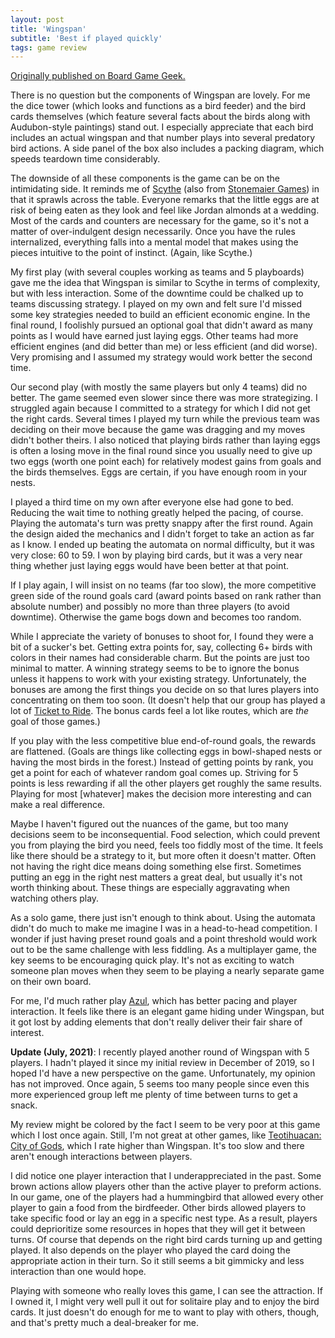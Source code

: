 ```yaml
---
layout: post
title: 'Wingspan'
subtitle: 'Best if played quickly'
tags: game review
---
```


[Originally published on Board Game
Geek.](https://boardgamegeek.com/thread/2338760/best-if-played-quickly)

There is no question but the components of Wingspan are lovely. For me the dice tower (which looks and functions as a bird feeder) and the bird cards themselves (which feature several facts about the birds along with Audubon-style paintings) stand out. I especially appreciate that each bird includes an actual wingspan and that number plays into several predatory bird actions. A side panel of the box also includes a packing diagram, which speeds teardown time considerably.

The downside of all these components is the game can be on the intimidating side. It reminds me of <a href="https://boardgamegeek.com/boardgame/169786/scythe" >Scythe</a> (also from <a href="https://boardgamegeek.com/boardgamepublisher/23202/stonemaier-games" >Stonemaier Games</a>) in that it sprawls across the table. Everyone remarks that the little eggs are at risk of being eaten as they look and feel like Jordan almonds at a wedding. Most of the cards and counters are necessary for the game, so it's not a matter of over-indulgent design necessarily. Once you have the rules internalized, everything falls into a mental model that makes using the pieces intuitive to the point of instinct. (Again, like Scythe.) 

My first play (with several couples working as teams and 5 playboards) gave me the idea that Wingspan is similar to Scythe in terms of complexity, but with less interaction. Some of the downtime could be chalked up to teams discussing strategy. I played on my own and felt sure I'd missed some key strategies needed to build an efficient economic engine. In the final round, I foolishly pursued an optional goal that didn't award as many points as I would have earned just laying eggs. Other teams had more efficient engines (and did better than me) or less efficient (and did worse). Very promising and I assumed my strategy would work better the second time.

Our second play (with mostly the same players but only 4 teams) did no better. The game seemed even slower since there was more strategizing. I struggled again because I committed to a strategy for which I did not get the right cards. Several times I played my turn while the previous team was deciding on their move because the game was dragging and my moves didn't bother theirs. I also noticed that playing birds rather than laying eggs is often a losing move in the final round since you usually need to give up two eggs (worth one point each) for relatively modest gains from goals and the birds themselves. Eggs are certain, if you have enough room in your nests.

I played a third time on my own after everyone else had gone to bed. Reducing the wait time to nothing greatly helped the pacing, of course. Playing the automata's turn was pretty snappy after the first round. Again the design aided the mechanics and I didn't forget to take an action as far as I know. I ended up beating the automata on normal difficulty, but it was very close: 60 to 59. I won by playing bird cards, but it was a very near thing whether just laying eggs would have been better at that point. 

If I play again, I will insist on no teams (far too slow), the more competitive green side of the round goals card (award points based on rank rather than absolute number) and possibly no more than three players (to avoid downtime). Otherwise the game bogs down and becomes too random. 

While I appreciate the variety of bonuses to shoot for, I found they were a bit of a sucker's bet. Getting extra points for, say, collecting 6+ birds with colors in their names had considerable charm. But the points are just too minimal to matter. A winning strategy seems to be to ignore the bonus unless it happens to work with your existing strategy. Unfortunately, the bonuses are among the first things you decide on so that lures players into concentrating on them too soon. (It doesn't help that our group has played a lot of <a href="https://boardgamegeek.com/boardgame/9209/ticket-ride" >Ticket to Ride</a>. The bonus cards feel a lot like routes, which are <i>the</i> goal of those games.)

If you play with the less competitive blue end-of-round goals, the rewards are flattened. (Goals are things like collecting eggs in bowl-shaped nests or having the most birds in the forest.) Instead of getting points by rank, you get a point for each of whatever random goal comes up. Striving for 5 points is less rewarding if all the other players get roughly the same results. Playing for most [whatever] makes the decision more interesting and can make a real difference. 

Maybe I haven't figured out the nuances of the game, but too many decisions seem to be inconsequential. Food selection, which could prevent you from playing the bird you need, feels too fiddly most of the time. It feels like there should be a strategy to it, but more often it doesn't matter. Often not having the right dice means doing something else first. Sometimes putting an egg in the right nest matters a great deal, but usually it's not worth thinking about. These things are especially aggravating when watching others play.

As a solo game, there just isn't enough to think about. Using the automata didn't do much to make me imagine I was in a head-to-head competition. I wonder if just having preset round goals and a point threshold would work out to be the same challenge with less fiddling. As a multiplayer game, the key seems to be encouraging quick play. It's not as exciting to watch someone plan moves when they seem to be playing a nearly separate game on their own board. 

For me, I'd much rather play <a href="https://boardgamegeek.com/boardgame/230802/azul" >Azul</a>, which has better pacing and player interaction. It feels like there is an elegant game hiding under Wingspan, but it got lost by adding elements that don't really deliver their fair share of interest.

<b>Update (July, 2021)</b>: I recently played another round of Wingspan with 5 players. I hadn't played it since my initial review in December of 2019, so I hoped I'd have a new perspective on the game. Unfortunately, my opinion has not improved. Once again, 5 seems too many people since even this more experienced group left me plenty of time between turns to get a snack. 

My review might be colored by the fact I seem to be very poor at this game which I lost once again. Still, I'm not great at other games, like <a href="https://boardgamegeek.com/boardgame/229853/teotihuacan-city-gods" >Teotihuacan: City of Gods</a>, which I rate higher than Wingspan. It's too slow and there aren't enough interactions between players.

I did notice one player interaction that I underappreciated in the past. Some brown actions allow players other than the active player to preform actions. In our game, one of the players had a hummingbird that allowed every other player to gain a food from the birdfeeder. Other birds allowed players to take specific food or lay an egg in a specific nest type. As a result, players could deprioritize some resources in hopes that they will get it between turns. Of course that depends on the right bird cards turning up and getting played. It also depends on the player who played the card doing the appropriate action in their turn. So it still seems a bit gimmicky and less interaction than one would hope.

Playing with someone who really loves this game, I can see the attraction. If I owned it, I might very well pull it out for solitaire play and to enjoy the bird cards. It just doesn't do enough for me to want to play with others, though, and that's pretty much a deal-breaker for me.
